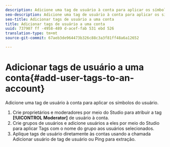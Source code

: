 ```yaml
---
description: Adicione uma tag de usuário à conta para aplicar os símbolos do usuário.
seo-description: Adicione uma tag de usuário à conta para aplicar os símbolos do usuário.
seo-title: Adicionar tags de usuário a uma conta
title: Adicionar tags de usuário a uma conta
uuid: 737907 ff -4958-489 d-acef-fab 531 ebd 526
translation-type: tm+mt
source-git-commit: 67aeb3de964473b326c88c3a3f81ff48a6a12652

---
```



# Adicionar tags de usuário a uma conta{#add-user-tags-to-an-account}

Adicione uma tag de usuário à conta para aplicar os símbolos do usuário.

1. Crie proprietários e moderadores por meio do Studio para atribuir a tag **[!UICONTROL Moderator]** de usuário à conta.
1. Crie grupos de usuários e adicione usuários a eles por meio do Studio para aplicar Tags com o nome do grupo aos usuários selecionados.
1. Aplique tags de usuário diretamente às contas usando a chamada Adicionar usuário de tag de usuário ou Ping para extração.
